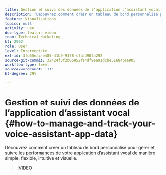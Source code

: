 ```yaml
---
title: Gestion et suivi des données de l’application d’assistant vocal
description: 'Découvrez comment créer un tableau de bord personnalisé pour gérer et suivre les performances de votre application d’assistant vocal de manière simple, flexible, intuitive et visuelle. '
feature: Visualisations
topics: null
activity: use
doc-type: feature video
team: Technical Marketing
kt: 2902
role: User
level: Intermediate
exl-id: 3fd55eac-e485-41b9-9178-c7add90fa292
source-git-commit: 32424f3f2b05952fe4df9ea91dcbe51684cee905
workflow-type: tm+mt
source-wordcount: '71'
ht-degree: 29%

---
```


# Gestion et suivi des données de l’application d’assistant vocal {#how-to-manage-and-track-your-voice-assistant-app-data}

Découvrez comment créer un tableau de bord personnalisé pour gérer et suivre les performances de votre application d’assistant vocal de manière simple, flexible, intuitive et visuelle.

>[!VIDEO](https://video.tv.adobe.com/v/27224/?quality=9)
